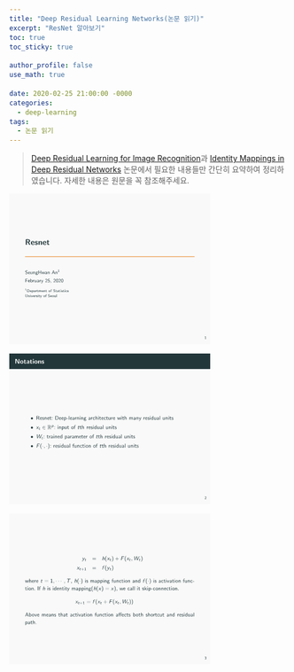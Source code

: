 ```yaml
---
title: "Deep Residual Learning Networks(논문 읽기)"
excerpt: "ResNet 알아보기"
toc: true
toc_sticky: true

author_profile: false
use_math: true

date: 2020-02-25 21:00:00 -0000
categories: 
  - deep-learning
tags:
  - 논문 읽기
---
```


> [Deep Residual Learning for Image Recognition](https://arxiv.org/pdf/1512.03385.pdf)과 [Identity Mappings in Deep Residual Networks](https://arxiv.org/pdf/1603.05027.pdf) 논문에서 필요한 내용들만 간단히 요약하여 정리하였습니다. 자세한 내용은 원문을 꼭 참조해주세요.

![](https://github.com/an-seunghwan/an-seunghwan.github.io/blob/master/assets/img/resnet_1.png?raw=true)

![](https://github.com/an-seunghwan/an-seunghwan.github.io/blob/master/assets/img/resnet_2.png?raw=true)

![](https://github.com/an-seunghwan/an-seunghwan.github.io/blob/master/assets/img/resnet_3.png?raw=true)
<!--stackedit_data:
eyJoaXN0b3J5IjpbMjEzMTcxMTY4M119
-->